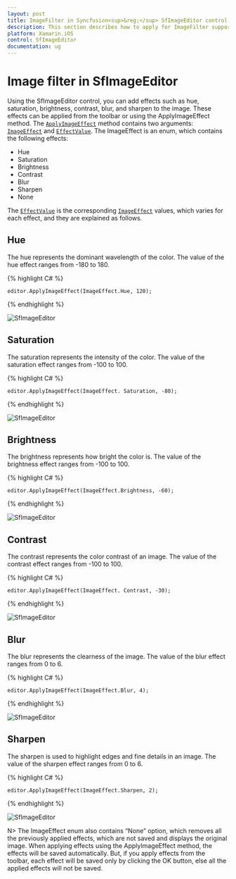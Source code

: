 ```yaml
---
layout: post
title: ImageFilter in Syncfusion<sup>&reg;</sup> SfImageEditor control in Xamarin.iOS
description: This section describes how to apply for ImageFilter support in SfImageEditor control for Xamarin.iOS platform
platform: Xamarin.iOS
control: SfImageEditor
documentation: ug
---
```


# Image filter in SfImageEditor

Using the SfImageEditor control, you can add effects such as hue, saturation, brightness, contrast, blur, and sharpen to the image. These effects can be applied from the toolbar or using the ApplyImageEffect method. The [`ApplyImageEffect`](https://help.syncfusion.com/cr/xamarin-ios/Syncfusion.SfImageEditor.iOS~Syncfusion.SfImageEditor.iOS.SfImageEditor~ApplyImageEffect(ImageEffect,Single).html) method contains two arguments: [`ImageEffect`](https://help.syncfusion.com/cr/xamarin-ios/Syncfusion.SfImageEditor.iOS~Syncfusion.SfImageEditor.iOS.SfImageEditor~ImageEffect.html) and [`EffectValue`](https://help.syncfusion.com/cr/xamarin-ios/Syncfusion.SfImageEditor.iOS~Syncfusion.SfImageEditor.iOS.SfImageEditor~EffectValue.html). The ImageEffect is an enum, which contains the following effects:

* Hue
* Saturation
* Brightness
* Contrast
* Blur
* Sharpen 
* None

The [`EffectValue`](https://help.syncfusion.com/cr/xamarin-ios/Syncfusion.SfImageEditor.iOS~Syncfusion.SfImageEditor.iOS.SfImageEditor~EffectValue.html) is the corresponding [`ImageEffect`](https://help.syncfusion.com/cr/xamarin-ios/Syncfusion.SfImageEditor.iOS~Syncfusion.SfImageEditor.iOS.SfImageEditor~ImageEffect.html) values, which varies for each effect, and they are explained as follows.

## Hue

The hue represents the dominant wavelength of the color. The value of the hue effect ranges from -180 to 180.

{% highlight C# %}

    editor.ApplyImageEffect(ImageEffect.Hue, 120);

{% endhighlight %}

![SfImageEditor](ImageEditor_images/Hue.PNG)

## Saturation

The saturation represents the intensity of the color. The value of the saturation effect ranges from -100 to 100.

{% highlight C# %}

    editor.ApplyImageEffect(ImageEffect. Saturation, -80);

{% endhighlight %}

![SfImageEditor](ImageEditor_images/Saturation.PNG)

## Brightness

The brightness represents how bright the color is. The value of the brightness effect ranges from -100 to 100.

{% highlight C# %}

    editor.ApplyImageEffect(ImageEffect.Brightness, -60);

{% endhighlight %}

![SfImageEditor](ImageEditor_images/Brightness.PNG)

## Contrast

The contrast represents the color contrast of an image. The value of the contrast effect ranges from -100 to 100.

{% highlight C# %}

    editor.ApplyImageEffect(ImageEffect. Contrast, -30);

{% endhighlight %}

![SfImageEditor](ImageEditor_images/Contrast.PNG)

## Blur

The blur represents the clearness of the image. The value of the blur effect ranges from 0 to 6.

{% highlight C# %}

    editor.ApplyImageEffect(ImageEffect.Blur, 4);

{% endhighlight %}

![SfImageEditor](ImageEditor_images/Blur.PNG)

## Sharpen

The sharpen is used to highlight edges and fine details in an image. The value of the sharpen effect ranges from 0 to 6.

{% highlight C# %}

    editor.ApplyImageEffect(ImageEffect.Sharpen, 2);

{% endhighlight %}

![SfImageEditor](ImageEditor_images/Sharpen.PNG)

N> The ImageEffect enum also contains “None” option, which removes all the previously applied effects, which are not saved and displays the original image. When applying effects using the ApplyImageEffect method, the effects will be saved automatically. But, if you apply effects from the toolbar, each effect will be saved only by clicking the OK button, else all the applied effects will not be saved.
